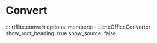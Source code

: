 # Convert

::: rtflite.convert
    options:
      members:
        - LibreOfficeConverter
      show_root_heading: true
      show_source: false
